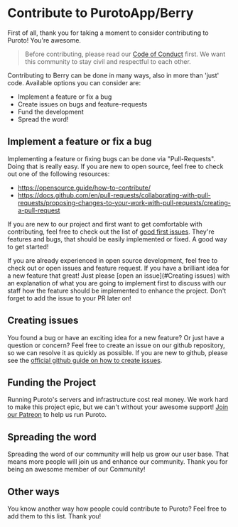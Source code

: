# Contribute to PurotoApp/Berry

First of all, thank you for taking a moment to consider contributing to Puroto! You're awesome.

> Before contributing, please read our [Code of Conduct](https://github.com/PurotoApp/Berry/blob/master/.github/CODE_OF_CONDUCT.md) first. We want this community to stay civil and respectful to each other.

Contributing to Berry can be done in many ways, also in more than 'just' code. Available options you can consider are:

- Implement a feature or fix a bug
- Create issues on bugs and feature-requests
- Fund the development
- Spread the word!

## Implement a feature or fix a bug

Implementing a feature or fixing bugs can be done via "Pull-Requests". Doing that is really easy. If you are new to open source, feel free to check out one of the following resources:

- https://opensource.guide/how-to-contribute/
- https://docs.github.com/en/pull-requests/collaborating-with-pull-requests/proposing-changes-to-your-work-with-pull-requests/creating-a-pull-request

If you are new to our project and first want to get comfortable with contributing, feel free to check out the list of [good first issues](https://github.com/PurotoApp/Berry/labels/good%20first%20issue). They're features and bugs, that should be easily implemented or fixed. A good way to get started!

If you are already experienced in open source development, feel free to check out or open issues and feature request. If you have a brilliant idea for a new feature that great! Just please [open an issue](#Creating issues) with an explanation of what you are going to implement first to discuss with our staff how the feature should be implemented to enhance the project. Don't forget to add the issue to your PR later on!

## Creating issues

You found a bug or have an exciting idea for a new feature? Or just have a question or concern? Feel free to create an issue on our github repository, so we can resolve it as quickly as possible. If you are new to github, please see the [official github guide on how to create issues](https://docs.github.com/en/issues/tracking-your-work-with-issues/creating-an-issue).

## Funding the Project

Running Puroto's servers and infrastructure cost real money. We work hard to make this project epic, but we can't without your awesome support! [Join our Patreon]() to help us run Puroto.

## Spreading the word

Spreading the word of our community will help us grow our user base. That means more people will join us and enhance our community. Thank you for being an awesome member of our Community!

## Other ways

You know another way how people could contribute to Puroto? Feel free to add them to this list. Thank you!
